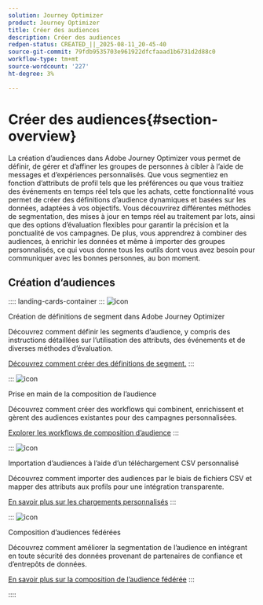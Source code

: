 ```yaml
---
solution: Journey Optimizer
product: Journey Optimizer
title: Créer des audiences
description: Créer des audiences
redpen-status: CREATED_||_2025-08-11_20-45-40
source-git-commit: 79fdb9535703e961922dfcfaaad1b6731d2d88c0
workflow-type: tm+mt
source-wordcount: '227'
ht-degree: 3%

---
```



# Créer des audiences{#section-overview}

La création d’audiences dans Adobe Journey Optimizer vous permet de définir, de gérer et d’affiner les groupes de personnes à cibler à l’aide de messages et d’expériences personnalisés. Que vous segmentiez en fonction d’attributs de profil tels que les préférences ou que vous traitiez des événements en temps réel tels que les achats, cette fonctionnalité vous permet de créer des définitions d’audience dynamiques et basées sur les données, adaptées à vos objectifs. Vous découvrirez différentes méthodes de segmentation, des mises à jour en temps réel au traitement par lots, ainsi que des options d’évaluation flexibles pour garantir la précision et la ponctualité de vos campagnes. De plus, vous apprendrez à combiner des audiences, à enrichir les données et même à importer des groupes personnalisés, ce qui vous donne tous les outils dont vous avez besoin pour communiquer avec les bonnes personnes, au bon moment.

## Création d’audiences

:::: landing-cards-container
:::
![icon](https://cdn.experienceleague.adobe.com/icons/list-check.svg)

Création de définitions de segment dans Adobe Journey Optimizer

Découvrez comment définir les segments d’audience, y compris des instructions détaillées sur l’utilisation des attributs, des événements et de diverses méthodes d’évaluation.

[Découvrez comment créer des définitions de segment.](../using/audience/creating-a-segment-definition.md)
:::

:::
![icon](https://cdn.experienceleague.adobe.com/icons/puzzle-piece.svg)

Prise en main de la composition de l’audience

Découvrez comment créer des workflows qui combinent, enrichissent et gèrent des audiences existantes pour des campagnes personnalisées.

[Explorer les workflows de composition d’audience](../using/audience/get-started-audience-orchestration.md)
:::

:::
![icon](https://cdn.experienceleague.adobe.com/icons/file-upload.svg)

Importation d’audiences à l’aide d’un téléchargement CSV personnalisé

Découvrez comment importer des audiences par le biais de fichiers CSV et mapper des attributs aux profils pour une intégration transparente.

[En savoir plus sur les chargements personnalisés](../using/audience/custom-upload.md)
:::

:::
![icon](https://cdn.experienceleague.adobe.com/icons/shield-halved.svg)

Composition d’audiences fédérées

Découvrez comment améliorer la segmentation de l’audience en intégrant en toute sécurité des données provenant de partenaires de confiance et d’entrepôts de données.

[En savoir plus sur la composition de l’audience fédérée](../using/audience/federated-audience-composition.md)
:::

::::
